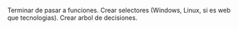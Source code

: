 Terminar de pasar a funciones.
Crear selectores (Windows, Linux, si es web que tecnologias).
Crear arbol de decisiones.
